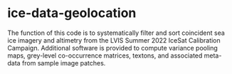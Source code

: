 # ice-data-geolocation
The function of this code is to systematically filter and sort coincident sea ice imagery and altimetry from the LVIS Summer 2022 IceSat Calibration Campaign. Additional software is provided to compute variance pooling maps, grey-level co-occurrence matrices, textons, and associated meta-data from sample image patches.
